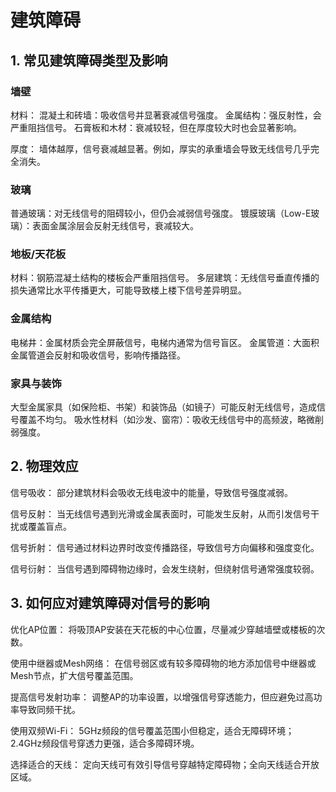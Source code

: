 # 建筑障碍

## 1. 常见建筑障碍类型及影响

### 墙壁

材料：
混凝土和砖墙：吸收信号并显著衰减信号强度。
金属结构：强反射性，会严重阻挡信号。
石膏板和木材：衰减较轻，但在厚度较大时也会显著影响。

厚度：
墙体越厚，信号衰减越显著。例如，厚实的承重墙会导致无线信号几乎完全消失。

### 玻璃

普通玻璃：对无线信号的阻碍较小，但仍会减弱信号强度。
镀膜玻璃（Low-E玻璃）：表面金属涂层会反射无线信号，衰减较大。

### 地板/天花板

材料：钢筋混凝土结构的楼板会严重阻挡信号。
多层建筑：无线信号垂直传播的损失通常比水平传播更大，可能导致楼上楼下信号差异明显。

### 金属结构

电梯井：金属材质会完全屏蔽信号，电梯内通常为信号盲区。
金属管道：大面积金属管道会反射和吸收信号，影响传播路径。

### 家具与装饰

大型金属家具（如保险柜、书架）和装饰品（如镜子）可能反射无线信号，造成信号覆盖不均匀。
吸水性材料（如沙发、窗帘）：吸收无线信号中的高频波，略微削弱强度。

## 2. 物理效应

信号吸收：
部分建筑材料会吸收无线电波中的能量，导致信号强度减弱。

信号反射：
当无线信号遇到光滑或金属表面时，可能发生反射，从而引发信号干扰或覆盖盲点。

信号折射：
信号通过材料边界时改变传播路径，导致信号方向偏移和强度变化。

信号衍射：
当信号遇到障碍物边缘时，会发生绕射，但绕射信号通常强度较弱。

## 3. 如何应对建筑障碍对信号的影响

优化AP位置：
将吸顶AP安装在天花板的中心位置，尽量减少穿越墙壁或楼板的次数。

使用中继器或Mesh网络：
在信号弱区或有较多障碍物的地方添加信号中继器或Mesh节点，扩大信号覆盖范围。

提高信号发射功率：
调整AP的功率设置，以增强信号穿透能力，但应避免过高功率导致同频干扰。

使用双频Wi-Fi：
5GHz频段的信号覆盖范围小但稳定，适合无障碍环境；2.4GHz频段信号穿透力更强，适合多障碍环境。

选择适合的天线：
定向天线可有效引导信号穿越特定障碍物；全向天线适合开放区域。
